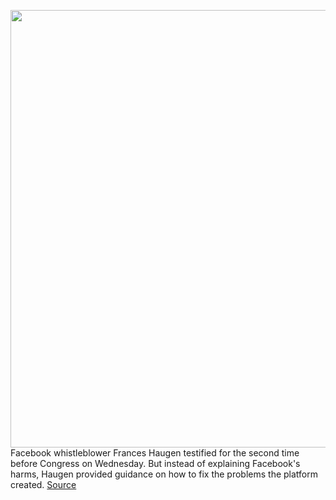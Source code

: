 <img src='https://cdn.vox-cdn.com/thumbor/oe-fB6sP29Ki5wt1-b6DUQvViI4=/0x0:6978x4654/1200x800/filters:focal(2931x1769:4047x2885)/cdn.vox-cdn.com/uploads/chorus_image/image/70216805/1356609708.0.jpg' width='700px' /><br/>
Facebook whistleblower Frances Haugen testified for the second time before Congress on Wednesday. But instead of explaining Facebook's harms, Haugen provided guidance on how to fix the problems the platform created.
<a href='https://www.theverge.com/2021/12/1/22812719/frances-haugen-congress-section-230-moderation-reform'> Source <a/>